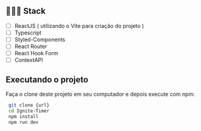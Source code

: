 ## 👨🏽‍💻 Stack
-  [ ] ReactJS ( utilizando o Vite para criação do projeto )
-  [ ] Typescript
-  [ ] Styled-Components
-  [ ] React Router
-  [ ] React Hook Form
-  [ ] ContextAPI

## Executando o projeto
 Faça o clone deste projeto em seu computador e depois execute com npm: 
 
 ```bash
  git clone {url}
  cd Ignite-Timer
  npm install
  npm run dev
```
